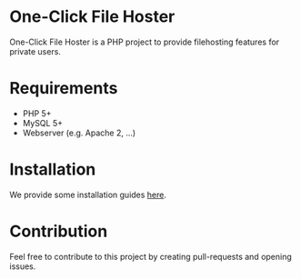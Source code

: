 # One-Click File Hoster

One-Click File Hoster is a PHP project to provide filehosting features for private users.

# Requirements
* PHP 5+
* MySQL 5+
* Webserver (e.g. Apache 2, ...)

# Installation
We provide some installation guides [here](docs/install/installation.md).

# Contribution
Feel free to contribute to this project by creating pull-requests and opening issues.